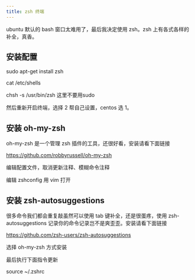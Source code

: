 ```yaml
---
title: zsh 终端
---
```


ubuntu 默认的 bash 窗口太难用了，最后我决定使用 zsh。zsh 上有各式各样的补全，真香。

## 安装配置

sudo apt-get install zsh

cat /etc/shells

chsh -s /usr/bin/zsh     这里不要用sudo

然后重新开启终端，选择 2 帮自己设置，centos 选 1。

## 安装 oh-my-zsh

oh-my-zsh 是一个管理 zsh 插件的工具，还很好看，安装请看下面链接

<https://github.com/robbyrussell/oh-my-zsh>

编辑配置文件，取消更新注释、模糊命令注释

编辑 zshconfig 用 vim 打开

## 安装 zsh-autosuggestions

 很多命令我们都会重复敲虽然可以使用 tab 键补全，还是很蛋疼，使用 zsh-autosuggestions 记录你的命令记录岂不是爽歪歪。安装请看下面链接

https://github.com/zsh-users/zsh-autosuggestions

选择 oh-my-zsh 方式安装

最后执行下面指令更新

source ~/.zshrc





